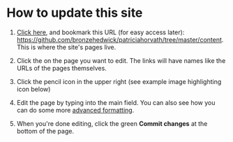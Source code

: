 # How to update this site

1. [Click here](https://github.com/bronzehedwick/patriciahorvath/tree/master/content), and bookmark this URL (for easy access later): https://github.com/bronzehedwick/patriciahorvath/tree/master/content. This is where the site's pages live.
2. Click the on the page you want to edit. The links will have names like the URLs of the pages themselves.
3. Click the pencil icon in the upper right (see example image highlighting icon below)

4. Edit the page by typing into the main field. You can also see how you can do some more [advanced formatting](https://github.com/adam-p/markdown-here/wiki/Markdown-Cheatsheet).
5. When you're done editing, click the green **Commit changes** at the bottom of the page.

